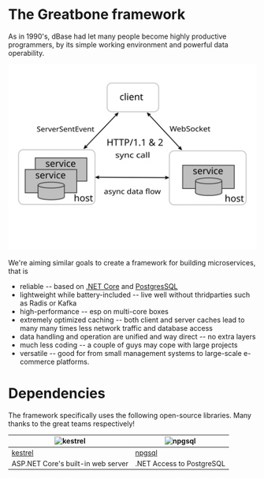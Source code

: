 # The Greatbone framework  

As in 1990's, dBase had let many people become highly productive programmers, by its simple working environment and powerful data operability.

<img src="./Docs/comm.svg">

We're aiming similar goals to create a framework for building microservices, that is
* reliable -- based on [.NET Core](https://github.com/dotnet/core) and [PostgresSQL](https://www.postgresql.org/)
* lightweight while battery-included -- live well without thridparties such as Radis or Kafka
* high-performance -- esp on multi-core boxes
* extremely optimized caching -- both client and server caches lead to many many times less network traffic and database access
* data handling and operation are unified and way direct -- no extra layers
* much less coding -- a couple of guys may cope with large projects 
* versatile -- good for from small management systems to large-scale e-commerce platforms.

# Dependencies

The framework specifically uses the following open-source libraries. Many thanks to the great teams respectively!

| ![kestrel](https://dotnet.github.io/images/Logo_DotNet.png) | ![npgsql](http://www.npgsql.org/img/logo.svg) |
| ---- | ----- |
| [kestrel](https://github.com/aspnet/KestrelHttpServer) | [npgsql](http://www.npgsql.org) |
| ASP.NET Core's built-in web server | .NET Access to PostgreSQL |
